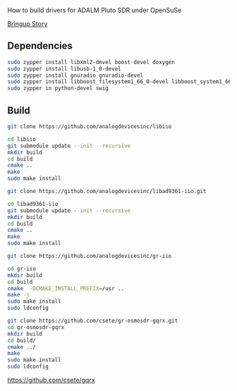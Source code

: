 How to build drivers for ADALM Pluto SDR under OpenSuSe

[Bringup Story](BLOG.md)

## Dependencies

```sh
sudo zypper install libxml2-devel boost-devel doxygen
sudo zypper install libusb-1_0-devel
sudo zypper install gnuradio gnuradio-devel 
sudo zypper install libboost_filesystem1_66_0-devel libboost_system1_66_0-devel libboost_thread1_66_0-devel libboost_date_time1_66_0-devel
sudo zypper in python-devel swig
```

## Build

```sh
git clone https://github.com/analogdevicesinc/libiio

cd libiio
git submodule update --init --recursive
mkdir build
cd build
cmake ..
make 
sudo make install
```

```sh
git clone https://github.com/analogdevicesinc/libad9361-iio.git

cd libad9361-iio
git submodule update --init --recursive  
mkdir build
cd build
cmake ..
make 
sudo make install
```

```sh
git clone https://github.com/analogdevicesinc/gr-iio

cd gr-iio
mkdir build
cd build
cmake  -DCMAKE_INSTALL_PREFIX=/usr ..
make -j
sudo make install
sudo ldconfig
```

```sh
git clone https://github.com/csete/gr-osmosdr-gqrx.git
cd gr-osmosdr-gqrx
mkdir build
cd build/
cmake ../
make
sudo make install
sudo ldconfig
```

https://github.com/csete/gqrx
